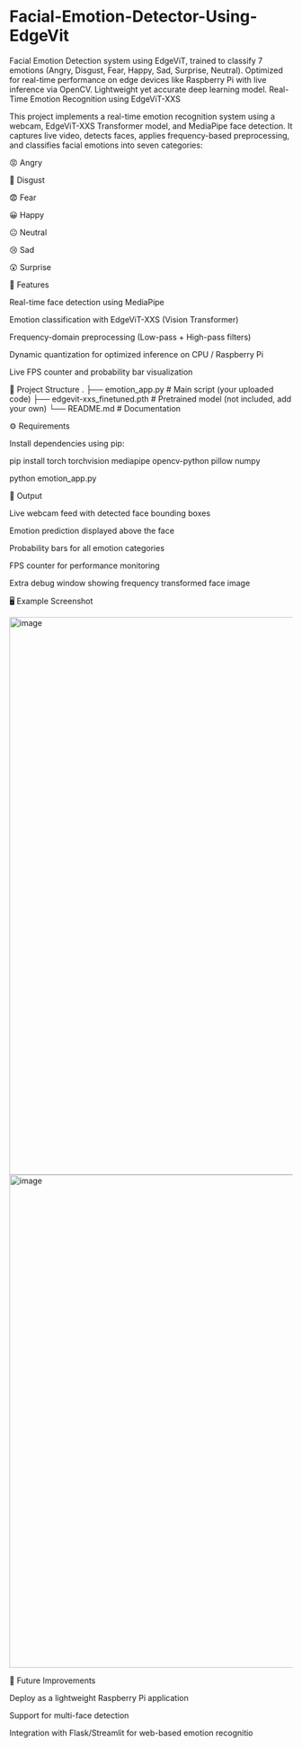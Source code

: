 # Facial-Emotion-Detector-Using-EdgeVit
Facial Emotion Detection system using EdgeViT, trained to classify 7 emotions (Angry, Disgust, Fear, Happy, Sad, Surprise, Neutral). Optimized for real-time performance on edge devices like Raspberry Pi with live inference via OpenCV. Lightweight yet accurate deep learning model.
Real-Time Emotion Recognition using EdgeViT-XXS

This project implements a real-time emotion recognition system using a webcam, EdgeViT-XXS Transformer model, and MediaPipe face detection.
It captures live video, detects faces, applies frequency-based preprocessing, and classifies facial emotions into seven categories:

😡 Angry

🤢 Disgust

😨 Fear

😀 Happy

😐 Neutral

😢 Sad

😲 Surprise

🚀 Features

Real-time face detection using MediaPipe

Emotion classification with EdgeViT-XXS (Vision Transformer)

Frequency-domain preprocessing (Low-pass + High-pass filters)

Dynamic quantization for optimized inference on CPU / Raspberry Pi

Live FPS counter and probability bar visualization

📂 Project Structure
.
├── emotion_app.py         # Main script (your uploaded code)
├── edgevit-xxs_finetuned.pth  # Pretrained model (not included, add your own)
└── README.md              # Documentation

⚙️ Requirements

Install dependencies using pip:

pip install torch torchvision mediapipe opencv-python pillow numpy

python emotion_app.py

🎥 Output

Live webcam feed with detected face bounding boxes

Emotion prediction displayed above the face

Probability bars for all emotion categories

FPS counter for performance monitoring

Extra debug window showing frequency transformed face image

🖥️ Example Screenshot

<img width="1854" height="991" alt="image" src="https://github.com/user-attachments/assets/6bba0a45-3995-4e61-bf85-dac6c0a7c420" />

<img width="1644" height="876" alt="image" src="https://github.com/user-attachments/assets/46ebfe23-6915-48b4-9d2a-44c8cda1e873" />


🔮 Future Improvements

Deploy as a lightweight Raspberry Pi application

Support for multi-face detection

Integration with Flask/Streamlit for web-based emotion recognitio
